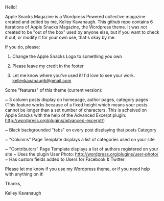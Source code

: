 Hello!

Apple Snacks Magazine is a Wordpress Powered collective magazine created and edited by me, Kelley Kavanaugh. This github repo contains 6 iterations of Apple Snacks Magazine, the Wordpress theme. It was not created to be "out of the box" used by anyone else, but if you want to check it out, or modify it for your own use, that's okay by me. 

If you do, please:

1. Change the Apple Snacks Logo to something you own

2. Please leave my credit in the footer

3. Let me know where you've used it! I'd love to see your work. kelleykavanaugh@gmail.com

Some "features" of this theme (current version):

~ 3 column posts display on homepage, author pages, category pages (This feature works because of a fixed height which means your posts cannot be longer than a set number of characters. This is acheived on Apple Snacks with the help of the Advanced Excerpt plugin: http://wordpress.org/plugins/advanced-excerpt/)

~ Black backgrounded "tabs" on every post displaying that posts Category

~ "Columns" Page Template displays a list of categories used on your site

~ "Contributors" Page Template displays a list of authors registered on your site
	~ Uses the plugin User Photo: http://wordpress.org/plugins/user-photo/
	~ Has custom fields added to Users for Facebook & Twitter

Please let me know if you use my Wordpress theme, or if you need help with anything on it!

Thanks,

Kelley Kavanaugh